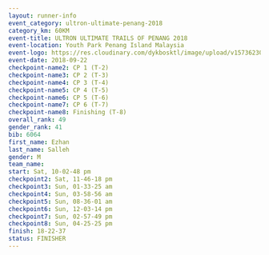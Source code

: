```yaml
---
layout: runner-info 
event_category: ultron-ultimate-penang-2018 
category_km: 60KM 
event-title: ULTRON ULTIMATE TRAILS OF PENANG 2018 
event-location: Youth Park Penang Island Malaysia 
event-logo: https://res.cloudinary.com/dykbosktl/image/upload/v1573623002/Logo/ULTRO_2018_LOGO_btp5xw.jpg 
event-date: 2018-09-22 
checkpoint-name2: CP 1 (T-2) 
checkpoint-name3: CP 2 (T-3) 
checkpoint-name4: CP 3 (T-4) 
checkpoint-name5: CP 4 (T-5) 
checkpoint-name6: CP 5 (T-6) 
checkpoint-name7: CP 6 (T-7) 
checkpoint-name8: Finishing (T-8) 
overall_rank: 49
gender_rank: 41
bib: 6064
first_name: Ezhan
last_name: Salleh
gender: M
team_name: 
start: Sat, 10-02-48 pm
checkpoint2: Sat, 11-46-18 pm
checkpoint3: Sun, 01-33-25 am
checkpoint4: Sun, 03-58-56 am
checkpoint5: Sun, 08-36-01 am
checkpoint6: Sun, 12-03-14 pm
checkpoint7: Sun, 02-57-49 pm
checkpoint8: Sun, 04-25-25 pm
finish: 18-22-37
status: FINISHER
---
```

